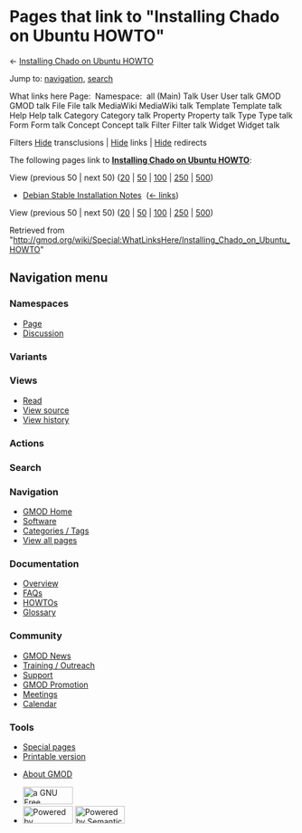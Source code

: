 <div id="mw-page-base" class="noprint">

</div>

<div id="mw-head-base" class="noprint">

</div>

<div id="content" class="mw-body" role="main">

<span id="top"></span>

<div id="mw-js-message" style="display:none;">

</div>



# <span dir="auto">Pages that link to "Installing Chado on Ubuntu HOWTO"</span>

<div id="bodyContent">

<div id="contentSub">

← [Installing Chado on Ubuntu
HOWTO](/wiki/Installing_Chado_on_Ubuntu_HOWTO "Installing Chado on Ubuntu HOWTO")

</div>

<div id="jump-to-nav" class="mw-jump">

Jump to: [navigation](#mw-navigation), [search](#p-search)

</div>

<div id="mw-content-text">

What links here Page:  Namespace:  all (Main) Talk User User talk GMOD
GMOD talk File File talk MediaWiki MediaWiki talk Template Template talk
Help Help talk Category Category talk Property Property talk Type Type
talk Form Form talk Concept Concept talk Filter Filter talk Widget
Widget talk

Filters
[Hide](/mediawiki/index.php?title=Special:WhatLinksHere/Installing_Chado_on_Ubuntu_HOWTO&hidetrans=1 "Special:WhatLinksHere/Installing Chado on Ubuntu HOWTO")
transclusions \|
[Hide](/mediawiki/index.php?title=Special:WhatLinksHere/Installing_Chado_on_Ubuntu_HOWTO&hidelinks=1 "Special:WhatLinksHere/Installing Chado on Ubuntu HOWTO")
links \|
[Hide](/mediawiki/index.php?title=Special:WhatLinksHere/Installing_Chado_on_Ubuntu_HOWTO&hideredirs=1 "Special:WhatLinksHere/Installing Chado on Ubuntu HOWTO")
redirects

The following pages link to **[Installing Chado on Ubuntu
HOWTO](/wiki/Installing_Chado_on_Ubuntu_HOWTO "Installing Chado on Ubuntu HOWTO")**:

View (previous 50 \| next 50)
([20](/mediawiki/index.php?title=Special:WhatLinksHere/Installing_Chado_on_Ubuntu_HOWTO&limit=20 "Special:WhatLinksHere/Installing Chado on Ubuntu HOWTO")
\|
[50](/mediawiki/index.php?title=Special:WhatLinksHere/Installing_Chado_on_Ubuntu_HOWTO&limit=50 "Special:WhatLinksHere/Installing Chado on Ubuntu HOWTO")
\|
[100](/mediawiki/index.php?title=Special:WhatLinksHere/Installing_Chado_on_Ubuntu_HOWTO&limit=100 "Special:WhatLinksHere/Installing Chado on Ubuntu HOWTO")
\|
[250](/mediawiki/index.php?title=Special:WhatLinksHere/Installing_Chado_on_Ubuntu_HOWTO&limit=250 "Special:WhatLinksHere/Installing Chado on Ubuntu HOWTO")
\|
[500](/mediawiki/index.php?title=Special:WhatLinksHere/Installing_Chado_on_Ubuntu_HOWTO&limit=500 "Special:WhatLinksHere/Installing Chado on Ubuntu HOWTO"))

- [Debian Stable Installation
  Notes](/wiki/Debian_Stable_Installation_Notes "Debian Stable Installation Notes")
  ‎ <span class="mw-whatlinkshere-tools">([←
  links](/mediawiki/index.php?title=Special:WhatLinksHere&target=Debian+Stable+Installation+Notes "Special:WhatLinksHere"))</span>

View (previous 50 \| next 50)
([20](/mediawiki/index.php?title=Special:WhatLinksHere/Installing_Chado_on_Ubuntu_HOWTO&limit=20 "Special:WhatLinksHere/Installing Chado on Ubuntu HOWTO")
\|
[50](/mediawiki/index.php?title=Special:WhatLinksHere/Installing_Chado_on_Ubuntu_HOWTO&limit=50 "Special:WhatLinksHere/Installing Chado on Ubuntu HOWTO")
\|
[100](/mediawiki/index.php?title=Special:WhatLinksHere/Installing_Chado_on_Ubuntu_HOWTO&limit=100 "Special:WhatLinksHere/Installing Chado on Ubuntu HOWTO")
\|
[250](/mediawiki/index.php?title=Special:WhatLinksHere/Installing_Chado_on_Ubuntu_HOWTO&limit=250 "Special:WhatLinksHere/Installing Chado on Ubuntu HOWTO")
\|
[500](/mediawiki/index.php?title=Special:WhatLinksHere/Installing_Chado_on_Ubuntu_HOWTO&limit=500 "Special:WhatLinksHere/Installing Chado on Ubuntu HOWTO"))

</div>

<div class="printfooter">

Retrieved from
"<http://gmod.org/wiki/Special:WhatLinksHere/Installing_Chado_on_Ubuntu_HOWTO>"

</div>

<div id="catlinks" class="catlinks catlinks-allhidden">

</div>

<div class="visualClear">

</div>

</div>

</div>

<div id="mw-navigation">

## Navigation menu

<div id="mw-head">



<div id="left-navigation">

<div id="p-namespaces" class="vectorTabs" role="navigation"
aria-labelledby="p-namespaces-label">

### Namespaces

- <span id="ca-nstab-main"><a href="/wiki/Installing_Chado_on_Ubuntu_HOWTO" accesskey="c"
  title="View the content page [c]">Page</a></span>
- <span id="ca-talk"><a
  href="/mediawiki/index.php?title=Talk:Installing_Chado_on_Ubuntu_HOWTO&amp;action=edit&amp;redlink=1"
  accesskey="t"
  title="Discussion about the content page [t]">Discussion</a></span>

</div>

<div id="p-variants" class="vectorMenu emptyPortlet" role="navigation"
aria-labelledby="p-variants-label">

### 

### Variants[](#)

<div class="menu">

</div>

</div>

</div>

<div id="right-navigation">

<div id="p-views" class="vectorTabs" role="navigation"
aria-labelledby="p-views-label">

### Views

- <span id="ca-view">[Read](/wiki/Installing_Chado_on_Ubuntu_HOWTO)</span>
- <span id="ca-viewsource"><a
  href="/mediawiki/index.php?title=Installing_Chado_on_Ubuntu_HOWTO&amp;action=edit"
  accesskey="e" title="This page is protected.
  You can view its source [e]">View source</a></span>
- <span id="ca-history"><a
  href="/mediawiki/index.php?title=Installing_Chado_on_Ubuntu_HOWTO&amp;action=history"
  accesskey="h" title="Past revisions of this page [h]">View history</a></span>

</div>

<div id="p-cactions" class="vectorMenu emptyPortlet" role="navigation"
aria-labelledby="p-cactions-label">

### Actions[](#)

<div class="menu">

</div>

</div>

<div id="p-search" role="search">

### Search

<div id="simpleSearch">

</div>

</div>

</div>

</div>

<div id="mw-panel">

<div id="p-logo" role="banner">

<a href="/wiki/Main_Page"
style="background-image: url(http://gmod.org/images/GMOD-cogs.png);"
title="Visit the main page"></a>

</div>

<div id="p-Navigation" class="portal" role="navigation"
aria-labelledby="p-Navigation-label">

### Navigation

<div class="body">

- <span id="n-GMOD-Home">[GMOD Home](/wiki/Main_Page)</span>
- <span id="n-Software">[Software](/wiki/GMOD_Components)</span>
- <span id="n-Categories-.2F-Tags">[Categories /
  Tags](/wiki/Categories)</span>
- <span id="n-View-all-pages">[View all
  pages](/wiki/Special:AllPages)</span>

</div>

</div>

<div id="p-Documentation" class="portal" role="navigation"
aria-labelledby="p-Documentation-label">

### Documentation

<div class="body">

- <span id="n-Overview">[Overview](/wiki/Overview)</span>
- <span id="n-FAQs">[FAQs](/wiki/Category:FAQ)</span>
- <span id="n-HOWTOs">[HOWTOs](/wiki/Category:HOWTO)</span>
- <span id="n-Glossary">[Glossary](/wiki/Glossary)</span>

</div>

</div>

<div id="p-Community" class="portal" role="navigation"
aria-labelledby="p-Community-label">

### Community

<div class="body">

- <span id="n-GMOD-News">[GMOD News](/wiki/GMOD_News)</span>
- <span id="n-Training-.2F-Outreach">[Training /
  Outreach](/wiki/Training_and_Outreach)</span>
- <span id="n-Support">[Support](/wiki/Support)</span>
- <span id="n-GMOD-Promotion">[GMOD
  Promotion](/wiki/GMOD_Promotion)</span>
- <span id="n-Meetings">[Meetings](/wiki/Meetings)</span>
- <span id="n-Calendar">[Calendar](/wiki/Calendar)</span>

</div>

</div>

<div id="p-tb" class="portal" role="navigation"
aria-labelledby="p-tb-label">

### Tools

<div class="body">

- <span id="t-specialpages"><a href="/wiki/Special:SpecialPages" accesskey="q"
  title="A list of all special pages [q]">Special pages</a></span>
- <span id="t-print"><a
  href="/mediawiki/index.php?title=Special:WhatLinksHere/Installing_Chado_on_Ubuntu_HOWTO&amp;printable=yes"
  rel="alternate" accesskey="p"
  title="Printable version of this page [p]">Printable version</a></span>

</div>

</div>

</div>

</div>

<div id="footer" role="contentinfo">

- <span id="footer-places-about">[About
  GMOD](/wiki/GMOD:About "GMOD:About")</span>

<!-- -->

- <span id="footer-copyrightico">[<img src="http://www.gnu.org/graphics/gfdl-logo-small.png" width="88"
  height="31" alt="a GNU Free Documentation License" />](http://www.gnu.org/licenses/fdl-1.3.html)</span>
- <span id="footer-poweredbyico">[<img src="/mediawiki/skins/common/images/poweredby_mediawiki_88x31.png"
  width="88" height="31" alt="Powered by MediaWiki" />](//www.mediawiki.org/)
  [<img
  src="/mediawiki/extensions/SemanticMediaWiki/includes/../resources/images/smw_button.png"
  width="88" height="31" alt="Powered by Semantic MediaWiki" />](https://www.semantic-mediawiki.org/wiki/Semantic_MediaWiki)</span>

<div style="clear:both">

</div>

</div>
